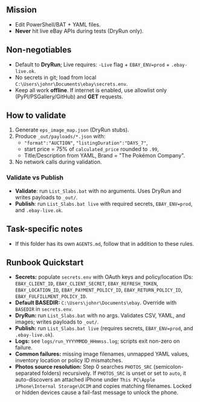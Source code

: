 ## Mission
- Edit PowerShell/BAT + YAML files.
- **Never** hit live eBay APIs during tests (DryRun only).

## Non-negotiables
- Default to **DryRun**; Live requires: `-Live` flag + `EBAY_ENV=prod` + `.ebay-live.ok`.
- No secrets in git; load from local `C:\Users\johnr\Documents\ebay\secrets.env`.
- Keep all work **offline**. If internet is enabled, use allowlist only (PyPI/PSGallery/GitHub) and **GET** requests.

## How to validate
1) Generate `eps_image_map.json` (DryRun stubs).
2) Produce `_out/payloads/*.json` with:
   - `"format":"AUCTION"`, `"listingDuration":"DAYS_7"`,
   - start price = 75% of `calculated_price` rounded to `.99`,
   - Title/Description from YAML, Brand = "The Pokémon Company".
3) No network calls during validation.

### Validate vs Publish
- **Validate**: run `List_Slabs.bat` with no arguments. Uses DryRun and writes payloads to `_out/`.
- **Publish**: run `List_Slabs.bat live` with required secrets, `EBAY_ENV=prod`, and `.ebay-live.ok`.

## Task-specific notes
- If this folder has its own `AGENTS.md`, follow that in addition to these rules.

## Runbook Quickstart
- **Secrets:** populate `secrets.env` with OAuth keys and policy/location IDs: `EBAY_CLIENT_ID`, `EBAY_CLIENT_SECRET`, `EBAY_REFRESH_TOKEN`, `EBAY_LOCATION_ID`, `EBAY_PAYMENT_POLICY_ID`, `EBAY_RETURN_POLICY_ID`, `EBAY_FULFILLMENT_POLICY_ID`.
- **Default BASEDIR:** `C:\Users\johnr\Documents\ebay`. Override with `BASEDIR` in `secrets.env`.
- **DryRun:** run `List_Slabs.bat` with no args. Validates CSV, YAML, and images; writes payloads to `_out/`.
- **Publish:** run `List_Slabs.bat live` (requires secrets, `EBAY_ENV=prod`, and `.ebay-live.ok`).
- **Logs:** see `logs/run_YYYYMMDD_HHmmss.log`; scripts exit non-zero on failure.
- **Common failures:** missing image filenames, unmapped YAML values, inventory location or policy ID mismatches.
- **Photos source resolution:** Step 0 searches `PHOTOS_SRC` (semicolon-separated folders) recursively. If `PHOTOS_SRC` is unset or set to `auto`, it auto-discovers an attached iPhone under `This PC\Apple iPhone\Internal Storage\DCIM` and copies matching filenames. Locked or hidden devices cause a fail-fast message to unlock the phone.
